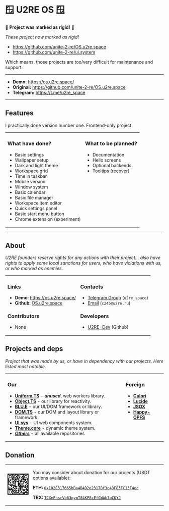 # 🪟 U2RE OS 🪟

🎈 **Project was marked as rigid!** 🎈

*These project now marked as rigid!*

- <https://github.com/unite-2-re/OS.u2re.space>
- <https://github.com/unite-2-re/ui.system>

Which means, those projects are too/very difficult for maintenance and support.

---

- **Demo:** <https://os.u2re.space/>
- **Original:** <https://github.com/unite-2-re/OS.u2re.space>
- **Telegram:** <https://t.me/u2re_space>

---

## Features

I practically done version number one. Frontend-only project.

<table width="100%">
<tr>
<td valign="top">

### What have done?

- Basic settings
- Wallpaper setup
- Dark and light theme
- Workspace grid
- Time in taskbar
- Mobile version
- Window system
- Basic calendar
- Basic file manager
- Workspace item editor
- Quick settings panel
- Basic start menu button
- Chrome extension (experiment)

</td>
<td valign="top">

### What to be planned?

- Documentation
- Hello screens
- Optional backends
- Tooltips (recover)

</td>
</tr>
</table>

---

## About

*U2RE founders reserve rights for any actions with their project... also have rights to apply some local sanctions for users, who have violations with us, or who marked as enemies.*

<table width="100%">
<tr>
<td valign="top">

### Links

- **Demo:** <https://os.u2re.space/>
- **Github:** [OS.u2re.space](https://github.com/unite-2-re/OS.u2re.space)

### Contributors

- None

</td>
<td valign="top">

### Contacts

- [Telegram Group](https://t.me/u2re_space) (`u2re_space`)
- [Email](mailto:c24b@u2re.ru) (`c24b@u2re.ru`)

### Developers

- [U2RE-Dev](https://github.com/u2re-dev) (Github)

</td>
</tr>
</table>

## Projects and deps

*Project that was made by us, or have in dependency with our projects. Here listed most notable.*

<table width="100%">
<tr>
<td valign="top">

### Our

- **[Uniform.TS](https://github.com/unite-2-re/uniform.ts)** - ***unused***, web workers library.
- **[Object.TS](https://github.com/unite-2-re/object.ts)** - our library for reactivity.
- **[BLU.E](https://github.com/unite-2-re/BLU.E)** - our UI/DOM framework or library.
- **[DOM.TS](https://github.com/unite-2-re/dom.ts)** - our DOM and layout library or framework.
- **[UI.sys](https://github.com/unite-2-re/ui.system)** - UI web components system.
- **[Theme.core](https://github.com/unite-2-re/theme.core)** - dynamic theme system.
- ***[Others](https://github.com/orgs/unite-2-re/repositories)*** - all available repositories

</td>
<td valign="top">

### Foreign

- **[Culori](https://github.com/Evercoder/culori)**
- **[Lucide](https://github.com/lucide-icons/lucide)**
- **[JSOX](https://github.com/d3x0r/JSOX)**
- **[Happy-OPFS](https://github.com/JiangJie/happy-opfs.git)**

</td>
</tr>
</table>

## Donation

<table width="100%">
<tr>
<td valign="top">
<img width="120" height="120" alt="ETH-QR" src="./ethereum/usdt_qr.png" style="aspect-ratio: 1 / 1; inline-size: 120px !important; max-inline-size: 100% !important; block-size: 120px !important; object-fit: contain; object-position: center;"/>
</td>
<td valign="top">

You may consider about donation for our projects (USDT options available):

**ETH:** [`0x102E317665bBa4B4D2e2317Bf3c48F83FC13F4ec`](#0x102E317665bBa4B4D2e2317Bf3c48F83FC13F4ec)

**TRX:** [`TCXePhsrVb63qymT84KP8cEfGWAb7qCKYJ`](#TCXePhsrVb63qymT84KP8cEfGWAb7qCKYJ)

</td>
</tr>
</table>
